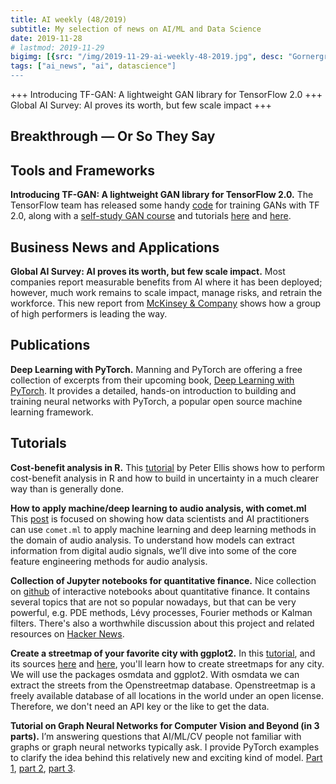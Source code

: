 ```yaml
---
title: AI weekly (48/2019)
subtitle: My selection of news on AI/ML and Data Science
date: 2019-11-28
# lastmod: 2019-11-29
bigimg: [{src: "/img/2019-11-29-ai-weekly-48-2019.jpg", desc: "Gornergrat near Zermatt (2018)"}]
tags: ["ai_news", "ai", datascience"]
---
```


+++ Introducing TF-GAN: A lightweight GAN library for TensorFlow 2.0 +++ Global AI Survey: AI proves its worth, but few scale impact +++ 


<!--more-->

## Breakthrough &mdash; Or So They Say




## Tools and Frameworks

**Introducing TF-GAN: A lightweight GAN library for TensorFlow 2.0.** The TensorFlow team has released some handy [code](https://medium.com/tensorflow/introducing-tf-gan-a-lightweight-gan-library-for-tensorflow-2-0-36d767e1abae) for training GANs with TF 2.0, along with a [self-study GAN course](https://medium.com/tensorflow/introducing-tf-gan-a-lightweight-gan-library-for-tensorflow-2-0-36d767e1abae) and tutorials [here](https://colab.research.google.com/github/tensorflow/gan/blob/master/tensorflow_gan/examples/colab_notebooks/tfgan_on_tpus.ipynb#scrollTo=UUIJxquv6OHk) and [here](https://github.com/tensorflow/gan/blob/master/tensorflow_gan/examples/colab_notebooks/tfgan_tutorial.ipynb).






## Business News and Applications

**Global AI Survey: AI proves its worth, but few scale impact.** Most companies report measurable benefits from AI where it has been deployed; however, much work remains to scale impact, manage risks, and retrain the workforce. This new report from [McKinsey & Company](https://www.mckinsey.com/featured-insights/artificial-intelligence/global-ai-survey-ai-proves-its-worth-but-few-scale-impact?utm_campaign=Data_Elixir&utm_source=Data_Elixir_261) shows how a group of high performers is leading the way.



## Publications

**Deep Learning with PyTorch.** Manning and PyTorch are offering a free collection of excerpts from their upcoming book, [Deep Learning with PyTorch](https://pytorch.org/deep-learning-with-pytorch?utm_campaign=Data_Elixir&utm_source=Data_Elixir_261). It provides a detailed, hands-on introduction to building and training neural networks with PyTorch, a popular open source machine learning framework. 

## Tutorials

**Cost-benefit analysis in R.** This [tutorial](http://freerangestats.info/blog/2019/11/24/cost-benefit-analysis?utm_campaign=Data_Elixir&utm_source=Data_Elixir_261) by Peter Ellis shows how to perform cost-benefit analysis in R and how to build in uncertainty in a much clearer way than is generally done.

**How to apply machine/deep learning to audio analysis, with comet.ml** This [post](https://medium.com/comet-ml/applyingmachinelearningtoaudioanalysis-utm-source-kdnuggets11-19-e160b069e88) is focused on showing how data scientists and AI practitioners can use `comet.ml` to apply machine learning and deep learning methods in the domain of audio analysis. To understand how models can extract information from digital audio signals, we’ll dive into some of the core feature engineering methods for audio analysis.

**Collection of Jupyter notebooks for quantitative finance.** Nice collection on [github](https://github.com/cantaro86/Financial-Models-Numerical-Methods?utm_campaign=Data_Elixir&utm_source=Data_Elixir_261) of interactive notebooks about quantitative finance. It contains several topics that are not so popular nowadays, but that can be very powerful, e.g. PDE methods, Lévy processes, Fourier methods or Kalman filters. There's also a worthwhile discussion about this project and related resources on [Hacker News](https://news.ycombinator.com/item?id=21610687&utm_campaign=Data_Elixir&utm_source=Data_Elixir_261). 

**Create a streetmap of your favorite city with ggplot2.** In this [tutorial](https://ggplot2tutor.com/streetmaps/streetmaps/?utm_campaign=Data_Elixir&utm_source=Data_Elixir_261), and its sources [here](https://dominicroye.github.io/en/2018/accessing-openstreetmap-data-with-r/) and [here](https://github.com/ropensci/osmdata), you'll learn how to create streetmaps for any city. We will use the packages osmdata and ggplot2. With osmdata we can extract the streets from the Openstreetmap database. Openstreetmap is a freely available database of all locations in the world under an open license. Therefore, we don't need an API key or the like to get the data.  

**Tutorial on Graph Neural Networks for Computer Vision and Beyond (in 3 parts).** I’m answering questions that AI/ML/CV people not familiar with graphs or graph neural networks typically ask. I provide PyTorch examples to clarify the idea behind this relatively new and exciting kind of model. [Part 1](https://medium.com/@BorisAKnyazev/tutorial-on-graph-neural-networks-for-computer-vision-and-beyond-part-1-3d9fada3b80d), [part 2](https://towardsdatascience.com/tutorial-on-graph-neural-networks-for-computer-vision-and-beyond-part-2-be6d71d70f49), [part 3](https://towardsdatascience.com/spectral-graph-convolution-explained-and-implemented-step-by-step-2e495b57f801).